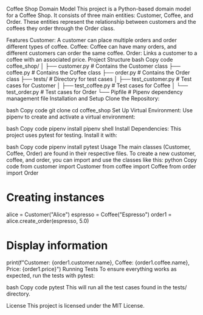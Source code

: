 Coffee Shop Domain Model
This project is a Python-based domain model for a Coffee Shop. It consists of three main entities: Customer, Coffee, and Order. These entities represent the relationship between customers and the coffees they order through the Order class.

Features
Customer: A customer can place multiple orders and order different types of coffee.
Coffee: Coffee can have many orders, and different customers can order the same coffee.
Order: Links a customer to a coffee with an associated price.
Project Structure
bash
Copy code
coffee_shop/
│
├── customer.py  # Contains the Customer class
├── coffee.py    # Contains the Coffee class
├── order.py     # Contains the Order class
├── tests/       # Directory for test cases
│   ├── test_customer.py  # Test cases for Customer
│   ├── test_coffee.py    # Test cases for Coffee
│   └── test_order.py     # Test cases for Order
└── Pipfile      # Pipenv dependency management file
Installation and Setup
Clone the Repository:

bash
Copy code
git clone <your-repo-link>
cd coffee_shop
Set Up Virtual Environment: Use pipenv to create and activate a virtual environment:

bash
Copy code
pipenv install
pipenv shell
Install Dependencies: This project uses pytest for testing. Install it with:

bash
Copy code
pipenv install pytest
Usage
The main classes (Customer, Coffee, Order) are found in their respective files.
To create a new customer, coffee, and order, you can import and use the classes like this:
python
Copy code
from customer import Customer
from coffee import Coffee
from order import Order

# Creating instances
alice = Customer("Alice")
espresso = Coffee("Espresso")
order1 = alice.create_order(espresso, 5.0)

# Display information
print(f"Customer: {order1.customer.name}, Coffee: {order1.coffee.name}, Price: {order1.price}")
Running Tests
To ensure everything works as expected, run the tests with pytest:

bash
Copy code
pytest
This will run all the test cases found in the tests/ directory.

License
This project is licensed under the MIT License.

